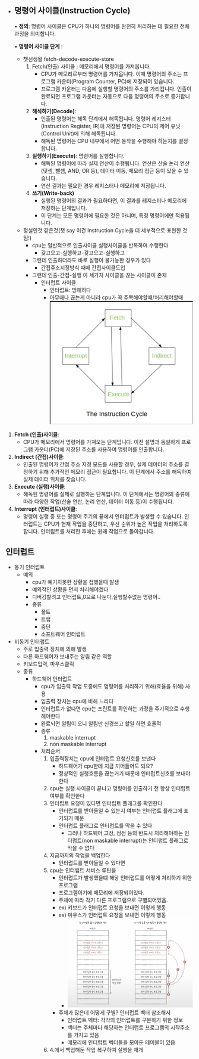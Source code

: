 - ## **명령어 사이클(Instruction Cycle)**
	• **정의**: 명령어 사이클은 CPU가 하나의 명령어를 완전히 처리하는 데 필요한 전체 과정을 의미합니다.
	
	• **명령어 사이클 단계** : 
	- 챗선생왈 fetch-decode-execute-store
		1. Fetch(인출) 사이클 : 메모리에서 명령어를 가져옵니다.
			- CPU가 메모리로부터 명령어를 가져옵니다. 이때 명령어의 주소는 프로그램 카운터(Program Counter, PC)에 저장되어 있습니다.
			- 프로그램 카운터는 다음에 실행할 명령어의 주소를 가리킵니다. 인출이 완료되면 프로그램 카운터는 자동으로 다음 명령어의 주소로 증가합니다.
		2. **해석하기(Decode)**:
			- 인출된 명령어는 해독 단계에서 해독됩니다. 명령어 레지스터(Instruction Register, IR)에 저장된 명령어는 CPU의 제어 유닛(Control Unit)에 의해 해독됩니다.
			- 해독된 명령어는 CPU 내부에서 어떤 동작을 수행해야 하는지를 결정합니다.
		3. **실행하기(Execute)**: 명령어를 실행합니다.
			- 해독된 명령어에 따라 실제 연산이 수행됩니다. 연산은 산술 논리 연산(덧셈, 뺄셈, AND, OR 등), 데이터 이동, 메모리 접근 등이 있을 수 있습니다.
			- 연산 결과는 필요한 경우 레지스터나 메모리에 저장됩니다.
		4. **쓰기(Write-back)**
			-  실행된 명령어의 결과가 필요하다면, 이 결과를 레지스터나 메모리에 저장하는 단계입니다.
			- 이 단계는 모든 명령어에 필요한 것은 아니며, 특정 명령어에만 적용됩니다.
	- 정설인것 같은것(챗 say 이건 Instruction Cycle을 더 세부적으로 표현한 것임!)
		- cpu는 일반적으로 인출사이클 실행사이클을 반복하여 수행한다
			- 갖고오고-실행하고-갖고오고-실행하고
		- 그런데 인출하더라도 바로 실행이 불가능한 경우가 있다
			- 간접주소지정방식 때매 간접사이클도입
		- 그런데 인출-간접-실행 이 세가지 사이클을 끊는 사이클이 존재
			- 인터럽트 사이클
				- 인터럽트: 방해하다
				- 아무때나 끊는게 아니라 cpu가 꼭 주목해야할때/처리해야할때
		![](../Screenshot_4.png)
1. **Fetch (인출)사이클**:
	-  CPU가 메모리에서 명령어를 가져오는 단계입니다. 이전 설명과 동일하게 프로그램 카운터(PC)에 저장된 주소를 사용하여 명령어를 인출합니다.
2. **Indirect (간접)사이클**:
	-  인출된 명령어가 간접 주소 지정 모드를 사용할 경우, 실제 데이터의 주소를 결정하기 위해 추가적인 메모리 접근이 필요합니다. 이 단계에서 주소를 해독하여 실제 데이터 위치를 찾습니다.
3. **Execute (실행)사이클**:
	- 해독된 명령어를 실제로 실행하는 단계입니다. 이 단계에서는 명령어의 종류에 따라 다양한 작업(산술 연산, 논리 연산, 데이터 이동 등)이 수행됩니다.
4. **Interrupt (인터럽트)사이클**:
	- 명령어 실행 중 또는 명령어 주기의 끝에서 인터럽트가 발생할 수 있습니다. 인터럽트는 CPU가 현재 작업을 중단하고, 우선 순위가 높은 작업을 처리하도록 합니다. 인터럽트를 처리한 후에는 원래 작업으로 돌아갑니다.


## 인터럽트
- 동기 인터럽트
	- 예외
		- cpu가 예기치못한 상황을 접했을때 발생
		- 예외적인 상황을 먼저 처리해야겠다
		- 디버깅할려고 인터럽트,0으로 나눈다,실행할수없는 명령어..
		- 종류
			- 폴트
			- 트랩
			- 중단
			- 소프트웨어 인터럽트
- 비동기 인터럽트
	- 주로 입출력 장치에 의해 발생
	- 다른 하드웨어가 보내주는 알림 같은 역할
	- 키보드입력, 마우스클릭
	- 종류
		- 하드웨어 인터럽트
			- cpu가 입출력 작업 도중에도 명령어를 처리하기 위해(효율을 위해) 사용
			- 입출력 장치는 cpu에 비해 느리다
			- 인터럽트가 없다면 cpu는 프린트를 확인하는 과정을 주기적으로 수행해야한다
			- 완료되면 알림이 오니 알림만 신경쓰고 할일 하면 효율적
			- 종류
				1. maskable interrupt
				2. non maskable interrupt
			- 처리순서
				1. 입출력장치는 cpu에 인터럽트 요청신호를 보낸다
					- 하드웨어가 cpu한테 지금 끼어들어도 되요?
					- 정상적인 실행흐름을 끊는거기 때문에 인터럽트신호를 보내야한다
				2. cpu는 실행 사이클이 끝나고 명령어를 인출하기 전 항상 인터럽트 여부를 확인한다 
				3. 인터럽트 요청이 있다면 인터럽트 플래그를 확인한다
					- 인터럽트를 받아들일 수 있는지 여부는 인터럽트 플래그에 표기되기 때문
					- 인터럽트 플래그로 인터럽트를 막을 수 있다
						- 그러나 하드웨어 고장, 정전 등의 반드시 처리해야하는 인터럽트(non maskable interrupt)는 인터럽트 플래그로 막을 수 없다
				4. 지금까지의 작업을 백업한다
					- 인터럽트를 받아들일 수 있다면
				4. cpu는 인터럽트 서비스 루틴을 
					- 인터럽트가 발생했을떄 해당 인터럽트를 어떻게 처리하기 위한 프로그램 
					- 프로그램이기에 메모리에 저장되어있다.
					- 주체에 따라 각기 다른 프로그램으로 구별되어있음.
					- ex) 키보드가 인터럽트 요청을 보내면 이렇게 행동
					- ex) 마우스가 인터럽트 요청을 보내면 이렇게 행동
						- ![](../picture/Screenshot.png)
					- 주체가 많은데 어떻게 구별? 인터럽트 벡터 참조해서
						- 인터럽트 벡터: 각각의 인터럽트를 구분하기 위한 정보
						- 백터는 주체마다 해당하는 인터럽트 프로그램의 시작주소를 가지고 있음
						- 메모리에 인터럽트 벡터들을 모아둔 테이블이 있음
				5. 4.에서 백업해둔 작업 복구하여 실행을 재개